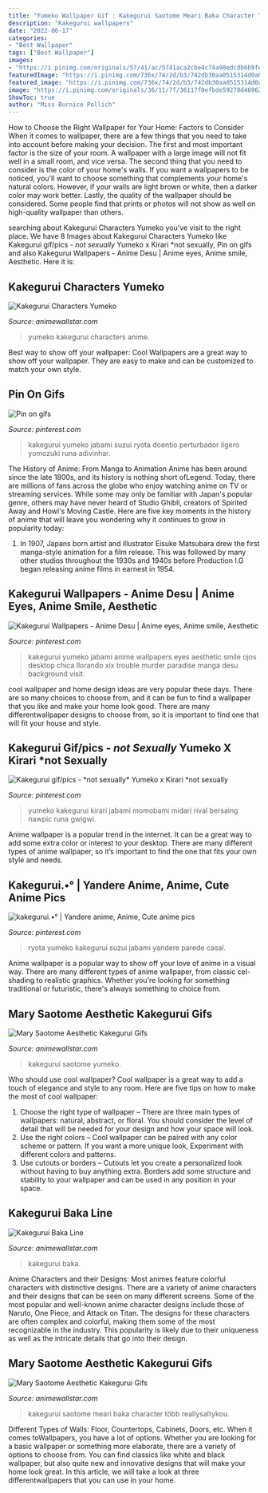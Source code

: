 ```yaml
---
title: "Yumeko Wallpaper Gif : Kakegurui Saotome Meari Baka Character Több Reallysaltykou"
description: "Kakegurui wallpapers"
date: "2022-06-17"
categories:
- "Best Wallpaper"
tags: ["Best Wallpaper"]
images:
- "https://i.pinimg.com/originals/57/41/ac/5741aca2cbe4c74a98edcdb6b9fef3e4.jpg"
featuredImage: "https://i.pinimg.com/736x/74/2d/b3/742db30aa0515314d0a048045ef91bf7.jpg"
featured_image: "https://i.pinimg.com/736x/74/2d/b3/742db30aa0515314d0a048045ef91bf7.jpg"
image: "https://i.pinimg.com/originals/36/11/7f/36117f0efbde59278d469627f6867f6e.gif"
ShowToc: true
author: "Miss Burnice Pollich"
---
```



How to Choose the Right Wallpaper for Your Home: Factors to Consider
When it comes to wallpaper, there are a few things that you need to take into account before making your decision. The first and most important factor is the size of your room. A wallpaper with a large image will not fit well in a small room, and vice versa. 
The second thing that you need to consider is the color of your home's walls. If you want a wallpapers to be noticed, you'll want to choose something that complements your home's natural colors. However, if your walls are light brown or white, then a darker color may work better. 
Lastly, the quality of the wallpaper should be considered. Some people find that prints or photos will not show as well on high-quality wallpaper than others.

	

		
searching about Kakegurui Characters Yumeko you've visit to the right place. We have 8 Images about Kakegurui Characters Yumeko like Kakegurui gif/pics - *not sexually* Yumeko x Kirari *not sexually, Pin on gifs and also Kakegurui Wallpapers - Anime Desu | Anime eyes, Anime smile, Aesthetic. Here it is:
		
    
## Kakegurui Characters Yumeko

<img loading=lazy src="https://i.pinimg.com/736x/1e/91/f9/1e91f9bd65659e1dd7a8de14356846e1.jpg" onerror="this.onerror=null;this.src='https://tse2.mm.bing.net/th?id=OIP.xs4hTr2dIgNK5ljd_2xJ2gHaLW&amp;pid=15.1';" alt="Kakegurui Characters Yumeko">

_Source: animewallstar.com_

>yumeko kakegurui characters anime. 

	

Best way to show off your wallpaper:
Cool Wallpapers are a great way to show off your wallpaper. They are easy to make and can be customized to match your own style.

    
## Pin On Gifs

<img loading=lazy src="https://i.pinimg.com/736x/74/2d/b3/742db30aa0515314d0a048045ef91bf7.jpg" onerror="this.onerror=null;this.src='https://tse3.mm.bing.net/th?id=OIP.8Ac-NsX8JE03tNjyOAK91wHaEI&amp;pid=15.1';" alt="Pin on gifs">

_Source: pinterest.com_

>kakegurui yumeko jabami suzui ryota doentio perturbador ligero yomozuki runa adivinhar. 

	

The History of Anime: From Manga to Animation
Anime has been around since the late 1800s, and its history is nothing short ofLegend. Today, there are millions of fans across the globe who enjoy watching anime on TV or streaming services. While some may only be familiar with Japan's popular genre, others may have never heard of Studio Ghibli, creators of Spirited Away and Howl's Moving Castle. Here are five key moments in the history of anime that will leave you wondering why it continues to grow in popularity today:
1) In 1907, Japans born artist and illustrator Eisuke Matsubara drew the first manga-style animation for a film release. This was followed by many other studios throughout the 1930s and 1940s before Production I.G began releasing anime films in earnest in 1954.

    
## Kakegurui Wallpapers - Anime Desu | Anime Eyes, Anime Smile, Aesthetic

<img loading=lazy src="https://i.pinimg.com/736x/f2/4a/71/f24a71828746e903a4738a493d5c2a3d.jpg" onerror="this.onerror=null;this.src='https://tse2.mm.bing.net/th?id=OIP.uDpP8gEgLagyslZF4HgIuQHaEL&amp;pid=15.1';" alt="Kakegurui Wallpapers - Anime Desu | Anime eyes, Anime smile, Aesthetic">

_Source: pinterest.com_

>kakegurui yumeko jabami anime wallpapers eyes aesthetic smile ojos desktop chica llorando xix trouble murder paradise manga desu background visit. 

	

cool wallpaper and home design ideas are very popular these days. There are so many choices to choose from, and it can be fun to find a wallpaper that you like and make your home look good. There are many differentwallpaper designs to choose from, so it is important to find one that will fit your house and style.

    
## Kakegurui Gif/pics - *not Sexually* Yumeko X Kirari *not Sexually

<img loading=lazy src="https://i.pinimg.com/originals/57/41/ac/5741aca2cbe4c74a98edcdb6b9fef3e4.jpg" onerror="this.onerror=null;this.src='https://tse1.mm.bing.net/th?id=OIP.BzAc9S5oI0qhJeJjUo3J_AHaFN&amp;pid=15.1';" alt="Kakegurui gif/pics - *not sexually* Yumeko x Kirari *not sexually">

_Source: pinterest.com_

>yumeko kakegurui kirari jabami momobami midari rival bersaing nawpic runa gwigwi. 

	

Anime wallpaper is a popular trend in the internet. It can be a great way to add some extra color or interest to your desktop. There are many different types of anime wallpaper, so it’s important to find the one that fits your own style and needs.

    
## Kakegurui.•° | Yandere Anime, Anime, Cute Anime Pics

<img loading=lazy src="https://i.pinimg.com/736x/ed/4b/5e/ed4b5eceba5d6714e094054ef85f8236.jpg" onerror="this.onerror=null;this.src='https://tse3.mm.bing.net/th?id=OIP.4s2n1dGJfNNLj7SxeJO0WwHaHa&amp;pid=15.1';" alt="kakegurui.•° | Yandere anime, Anime, Cute anime pics">

_Source: pinterest.com_

>ryota yumeko kakegurui suzui jabami yandere parede casal. 

	

Anime wallpaper is a popular way to show off your love of anime in a visual way. There are many different types of anime wallpaper, from classic cel-shading to realistic graphics. Whether you're looking for something traditional or futuristic, there's always something to choice from.

    
## Mary Saotome Aesthetic Kakegurui Gifs

<img loading=lazy src="https://i.pinimg.com/originals/65/13/f3/6513f3577c6995d3d035b26cf09c830b.gif" onerror="this.onerror=null;this.src='https://tse1.mm.bing.net/th?id=OIP.LG_k_ZWHO-I53-d-7knN1gHaEJ&amp;pid=15.1';" alt="Mary Saotome Aesthetic Kakegurui Gifs">

_Source: animewallstar.com_

>kakegurui saotome yumeko. 

	

Who should use cool wallpaper?
Cool wallpaper is a great way to add a touch of elegance and style to any room. Here are five tips on how to make the most of cool wallpaper: 
1) Choose the right type of wallpaper – There are three main types of wallpapers: natural, abstract, or floral. You should consider the level of detail that will be needed for your design and how your space will look. 
2) Use the right colors – Cool wallpaper can be paired with any color scheme or pattern. If you want a more unique look, Experiment with different colors and patterns. 
3) Use cutouts or borders – Cutouts let you create a personalized look without having to buy anything extra. Borders add some structure and stability to your wallpaper and can be used in any position in your space.

    
## Kakegurui Baka Line

<img loading=lazy src="https://i.pinimg.com/originals/36/11/7f/36117f0efbde59278d469627f6867f6e.gif" onerror="this.onerror=null;this.src='https://tse2.mm.bing.net/th?id=OIP.B1W841pscmEl-Py6tFgH4AHaEK&amp;pid=15.1';" alt="Kakegurui Baka Line">

_Source: animewallstar.com_

>kakegurui baka. 

	

Anime Characters and their Designs: Most animes feature colorful characters with distinctive designs.
There are a variety of anime characters and their designs that can be seen on many different screens. Some of the most popular and well-known anime character designs include those of Naruto, One Piece, and Attack on Titan. The designs for these characters are often complex and colorful, making them some of the most recognizable in the industry. This popularity is likely due to their uniqueness as well as the intricate details that go into their design.

    
## Mary Saotome Aesthetic Kakegurui Gifs

<img loading=lazy src="https://i.pinimg.com/originals/9f/38/fd/9f38fd242b2cb4ec92bb2fc27ac2d553.gif" onerror="this.onerror=null;this.src='https://tse4.mm.bing.net/th?id=OIP.cNVYkVCgKzjS3Q_UHPQKogHaEK&amp;pid=15.1';" alt="Mary Saotome Aesthetic Kakegurui Gifs">

_Source: animewallstar.com_

>kakegurui saotome meari baka character több reallysaltykou. 

	

Different Types of Walls: Floor, Countertops, Cabinets, Doors, etc.
When it comes toWallpapers, you have a lot of options. Whether you are looking for a basic wallpaper or something more elaborate, there are a variety of options to choose from. You can find classics like white and black wallpaper, but also quite new and innovative designs that will make your home look great. In this article, we will take a look at three differentwallpapers that you can use in your home.

